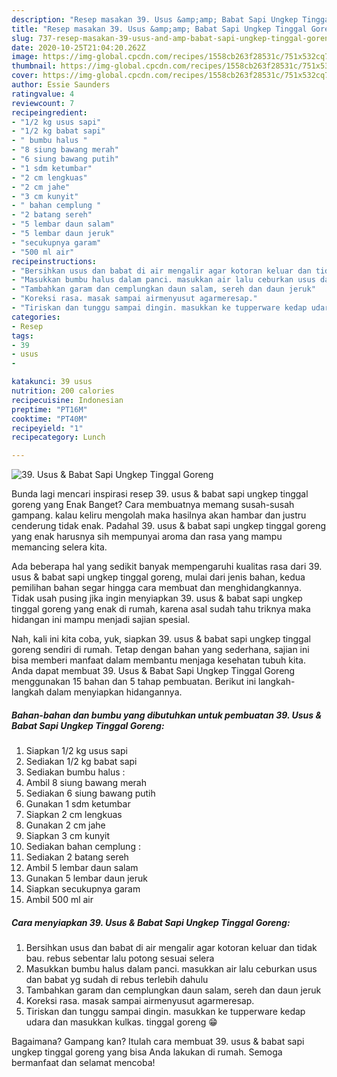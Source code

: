 ```yaml
---
description: "Resep masakan 39. Usus &amp;amp; Babat Sapi Ungkep Tinggal Goreng | Resep Bumbu 39. Usus &amp;amp; Babat Sapi Ungkep Tinggal Goreng Yang Lezat Sekali"
title: "Resep masakan 39. Usus &amp;amp; Babat Sapi Ungkep Tinggal Goreng | Resep Bumbu 39. Usus &amp;amp; Babat Sapi Ungkep Tinggal Goreng Yang Lezat Sekali"
slug: 737-resep-masakan-39-usus-and-amp-babat-sapi-ungkep-tinggal-goreng-resep-bumbu-39-usus-and-amp-babat-sapi-ungkep-tinggal-goreng-yang-lezat-sekali
date: 2020-10-25T21:04:20.262Z
image: https://img-global.cpcdn.com/recipes/1558cb263f28531c/751x532cq70/39-usus-babat-sapi-ungkep-tinggal-goreng-foto-resep-utama.jpg
thumbnail: https://img-global.cpcdn.com/recipes/1558cb263f28531c/751x532cq70/39-usus-babat-sapi-ungkep-tinggal-goreng-foto-resep-utama.jpg
cover: https://img-global.cpcdn.com/recipes/1558cb263f28531c/751x532cq70/39-usus-babat-sapi-ungkep-tinggal-goreng-foto-resep-utama.jpg
author: Essie Saunders
ratingvalue: 4
reviewcount: 7
recipeingredient:
- "1/2 kg usus sapi"
- "1/2 kg babat sapi"
- " bumbu halus "
- "8 siung bawang merah"
- "6 siung bawang putih"
- "1 sdm ketumbar"
- "2 cm lengkuas"
- "2 cm jahe"
- "3 cm kunyit"
- " bahan cemplung "
- "2 batang sereh"
- "5 lembar daun salam"
- "5 lembar daun jeruk"
- "secukupnya garam"
- "500 ml air"
recipeinstructions:
- "Bersihkan usus dan babat di air mengalir agar kotoran keluar dan tidak bau. rebus sebentar lalu potong sesuai selera"
- "Masukkan bumbu halus dalam panci. masukkan air lalu ceburkan usus dan babat yg sudah di rebus terlebih dahulu"
- "Tambahkan garam dan cemplungkan daun salam, sereh dan daun jeruk"
- "Koreksi rasa. masak sampai airmenyusut agarmeresap."
- "Tiriskan dan tunggu sampai dingin. masukkan ke tupperware kedap udara dan masukkan kulkas. tinggal goreng 😁"
categories:
- Resep
tags:
- 39
- usus
- 

katakunci: 39 usus  
nutrition: 200 calories
recipecuisine: Indonesian
preptime: "PT16M"
cooktime: "PT40M"
recipeyield: "1"
recipecategory: Lunch

---
```



![39. Usus &amp; Babat Sapi Ungkep Tinggal Goreng](https://img-global.cpcdn.com/recipes/1558cb263f28531c/751x532cq70/39-usus-babat-sapi-ungkep-tinggal-goreng-foto-resep-utama.jpg)

Bunda lagi mencari inspirasi resep 39. usus &amp; babat sapi ungkep tinggal goreng yang Enak Banget? Cara membuatnya memang susah-susah gampang. kalau keliru mengolah maka hasilnya akan hambar dan justru cenderung tidak enak. Padahal 39. usus &amp; babat sapi ungkep tinggal goreng yang enak harusnya sih mempunyai aroma dan rasa yang mampu memancing selera kita.



Ada beberapa hal yang sedikit banyak mempengaruhi kualitas rasa dari 39. usus &amp; babat sapi ungkep tinggal goreng, mulai dari jenis bahan, kedua pemilihan bahan segar hingga cara membuat dan menghidangkannya. Tidak usah pusing jika ingin menyiapkan 39. usus &amp; babat sapi ungkep tinggal goreng yang enak di rumah, karena asal sudah tahu triknya maka hidangan ini mampu menjadi sajian spesial.


Nah, kali ini kita coba, yuk, siapkan 39. usus &amp; babat sapi ungkep tinggal goreng sendiri di rumah. Tetap dengan bahan yang sederhana, sajian ini bisa memberi manfaat dalam membantu menjaga kesehatan tubuh kita. Anda dapat membuat 39. Usus &amp; Babat Sapi Ungkep Tinggal Goreng menggunakan 15 bahan dan 5 tahap pembuatan. Berikut ini langkah-langkah dalam menyiapkan hidangannya.

<!--inarticleads1-->

##### Bahan-bahan dan bumbu yang dibutuhkan untuk pembuatan 39. Usus &amp; Babat Sapi Ungkep Tinggal Goreng:

1. Siapkan 1/2 kg usus sapi
1. Sediakan 1/2 kg babat sapi
1. Sediakan  bumbu halus :
1. Ambil 8 siung bawang merah
1. Sediakan 6 siung bawang putih
1. Gunakan 1 sdm ketumbar
1. Siapkan 2 cm lengkuas
1. Gunakan 2 cm jahe
1. Siapkan 3 cm kunyit
1. Sediakan  bahan cemplung :
1. Sediakan 2 batang sereh
1. Ambil 5 lembar daun salam
1. Gunakan 5 lembar daun jeruk
1. Siapkan secukupnya garam
1. Ambil 500 ml air




<!--inarticleads2-->

##### Cara menyiapkan 39. Usus &amp; Babat Sapi Ungkep Tinggal Goreng:

1. Bersihkan usus dan babat di air mengalir agar kotoran keluar dan tidak bau. rebus sebentar lalu potong sesuai selera
1. Masukkan bumbu halus dalam panci. masukkan air lalu ceburkan usus dan babat yg sudah di rebus terlebih dahulu
1. Tambahkan garam dan cemplungkan daun salam, sereh dan daun jeruk
1. Koreksi rasa. masak sampai airmenyusut agarmeresap.
1. Tiriskan dan tunggu sampai dingin. masukkan ke tupperware kedap udara dan masukkan kulkas. tinggal goreng 😁




Bagaimana? Gampang kan? Itulah cara membuat 39. usus &amp; babat sapi ungkep tinggal goreng yang bisa Anda lakukan di rumah. Semoga bermanfaat dan selamat mencoba!
